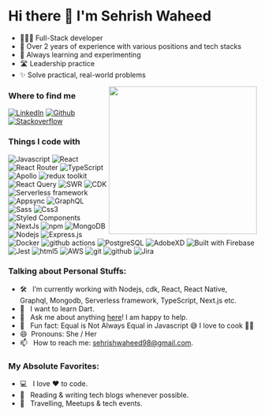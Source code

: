 <h1 align="left"> Hi there 👋 I'm Sehrish Waheed </h1>

- 👨🏻‍💻 Full-Stack developer
- 🧠 Over 2 years of experience with various positions and tech stacks
- 🤔 Always learning and experimenting
- 🛣️ Leadership practice
- ✨ Solve practical, real-world problems

<img align="right" src="https://res.cloudinary.com/dcg3x1e8t/image/upload/v1672565930/istockphoto-1084848808-612x612_pqq8mt.jpg" height="300" width="300">

<h3>Where to find me</h3>
<p> <a href="https://www.linkedin.com/in/sehrish-waheed-bb09571a2/" target="_blank"><img alt="LinkedIn" src="https://img.shields.io/badge/linkedin-%230077B5.svg?&style=for-the-badge&logo=linkedin&logoColor=white" /></a>
<a href="https://github.com/sehrish30" target="_blank"><img alt="Github" src="https://img.shields.io/badge/GitHub-%2312100E.svg?&style=for-the-badge&logo=Github&logoColor=white" /></a> <a href="https://stackoverflow.com/users/14062042/sehrish-waheed" target="_blank"><img alt="Stackoverflow" src="https://img.shields.io/badge/stackoverflow-F58025.svg?&style=for-the-badge&logo=Stack Overflow&logoColor=white" /></a></p>
<!-- <a href="https://twitter.com/sehrish30" target="_blank"><img alt="Twitter" src="https://img.shields.io/badge/twitter-%231DA1F2.svg?&style=for-the-badge&logo=twitter&logoColor=white" /></a>
<a href="https://medium.com/@sehrish30" target="_blank"><img alt="Medium" src="https://img.shields.io/badge/medium-%2312100E.svg?&style=for-the-badge&logo=medium&logoColor=white" /></a>
 -->

<h3>Things I code with</h3>
<p>
  <img alt="Javascript" src="https://img.shields.io/badge/-Javascript-F7DF1E?style=flat-square&logo=Javascript&logoColor=black" />
  <img alt="React" src="https://img.shields.io/badge/-React-45b8d8?style=flat-square&logo=react&logoColor=white" />
  <img alt="React Router" src="https://img.shields.io/badge/-React%20Router-CA4245?logo=react-router&logoColor=white" /> 
  <img alt="TypeScript" src="https://img.shields.io/badge/-TypeScript-007ACC?style=flat-square&logo=typescript&logoColor=white" />
  <img alt="Apollo" src="https://img.shields.io/badge/-Apollo%20GraphQL-311C87?style=flat-square&logo=apollo-graphql&logoColor=white" />
  <img alt="redux toolkit" src="https://img.shields.io/badge/Redux-Toolkit-764ABC?logo=redux" />
  <img alt="React Query" src="https://img.shields.io/badge/React Query-FF4154?style=flat-square&logo=React Query&logoColor=white"
  />
  <img alt="SWR" src="https://img.shields.io/badge/SWR-React%20Hooks-FF0080?logo=react" />
  <img alt="CDK" src="https://img.shields.io/badge/AWS-CDK-FF9900?logo=amazon-aws " />
  <img alt="Serverless framework" src="https://img.shields.io/badge/Serverless-Framework-orange?logo=serverless" />
  <img alt="Appsync" src=" https://img.shields.io/badge/AWS-AppSync-FF9900?logo=amazon-aws" />
  <img alt="GraphQL" src="https://img.shields.io/badge/-GraphQL-E10098?style=flat-square&logo=graphql&logoColor=white" />
  <img alt="Sass" src="https://img.shields.io/badge/-Sass-CC6699?style=flat-square&logo=sass&logoColor=white" />
  <img alt="Css3" src="https://img.shields.io/badge/-Css-1572B6?style=flat-square&logo=CSS3&logoColor=white" />
  <img alt="Styled Components" src="https://img.shields.io/badge/-Styled_Components-db7092?style=flat-square&logo=styled-components&logoColor=white" />
  <img alt="NextJs" src="https://img.shields.io/badge/-Next.Js-000000?style=flat-square&logo=Next.js&logoColor=white" />
  <img alt="npm" src="https://img.shields.io/badge/-NPM-CB3837?style=flat-square&logo=npm&logoColor=white" />
  <img alt="MongoDB" src="https://img.shields.io/badge/-MongoDB-13aa52?style=flat-square&logo=mongodb&logoColor=white" />
  <img alt="Nodejs" src="https://img.shields.io/badge/-Nodejs-43853d?style=flat-square&logo=Node.js&logoColor=white" />
  <img alt="Express.js" src="https://img.shields.io/badge/Express-000000?style=flat-square&logo=Express&logoColor=green" />
  <img alt="Docker" src="https://img.shields.io/badge/-Docker-46a2f1?style=flat-square&logo=docker&logoColor=white" />
  <img alt="github actions" src="https://img.shields.io/badge/-Github_Actions-2088FF?style=flat-square&logo=github-actions&logoColor=white" />
  <img alt="PostgreSQL" src="https://img.shields.io/badge/PostgreSQL-4169E1?style=flat-square&logo=PostgreSQL&logoColor=white" />
   <img alt="AdobeXD" src="https://img.shields.io/badge/AdobeXD-FF61F6?style=flat-square&logo=Adobe%20XD&logoColor=white"/>
   <img alt="Built with Firebase" src="https://img.shields.io/badge/Firebase-FFCA28?style=flat-square&logo=Firebase&logoColor=white"
   />
   <img alt="Jest" src="https://img.shields.io/badge/-Jest-C21325?style=flat-square&logo=Jest&logoColor=white" />
   <img alt="html5" src="https://img.shields.io/badge/-HTML5-E34F26?style=flat-square&logo=html5&logoColor=white" />
   <img alt="AWS" src="https://img.shields.io/badge/AWS-232F3E?style=flat-square&logo=Amazon AWS&logoColor=white"
   />
   <img alt="git" src="https://img.shields.io/badge/-Git-F05032?style=flat-square&logo=git&logoColor=white" />
   <img alt="github" src="https://img.shields.io/badge/Github-181717?style=flat-square&logo=GitHub&logoColor=white"
   />
   <img alt="Jira" src="https://img.shields.io/badge/-Jira-0052CC?style=flat-square&logo=Jira&logoColor=white" />
</p>

<h3>Talking about Personal Stuffs:</h3>

- 🛠 &nbsp; I’m currently working with Nodejs, cdk, React, React Native, <br /> Graphql, Mongodb, Serverless framework, TypeScript, Next.js etc.
- 🌱 &nbsp; I want to learn Dart.
- 💬 &nbsp; Ask me about anything [here](https://github.com/sehrish30/sehrish30/issues/)! I am happy to help.
- 👾 &nbsp; Fun fact: Equal is Not Always Equal in Javascript 😅 I love to cook 👩‍🍳
- 😄 &nbsp;Pronouns: She / Her
- 📫 &nbsp; How to reach me: sehrishwaheed98@gmail.com.

<h3>My Absolute Favorites:</h3>

- 💻 &nbsp; I love ❤️ to code.
- 📰 &nbsp; Reading & writing tech blogs whenever possible.
- 🍕 &nbsp; Travelling, Meetups & tech events.

<!-- <h2>✈️ Sehrish's Github Stats:</h2> -->

<!-- ![Sehrish Waheed's Github Stats](https://github-readme-stats.vercel.app/api?username=sehrish30&theme=dark&count_private=true&include_all_commits=true&show_icons=true&hide=contribs%22%20alt=%22Sehrish%27s%20GitHub%20Stats)
![Sehrish Waheed's Most Used Languages](https://github-readme-stats.vercel.app/api/top-langs/?username=sehrish30&theme=dark&langs_count=10&layout=compact&hide=makefile,ruby,shell,java,objective-c) -->
